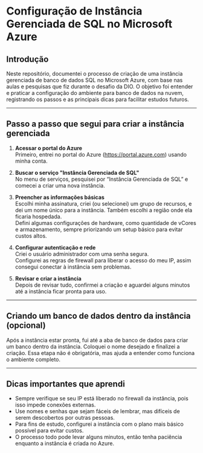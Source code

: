 # Configuração de Instância Gerenciada de SQL no Microsoft Azure

## Introdução

Neste repositório, documentei o processo de criação de uma instância gerenciada de banco de dados SQL no Microsoft Azure, com base nas aulas e pesquisas que fiz durante o desafio da DIO. O objetivo foi entender e praticar a configuração do ambiente para banco de dados na nuvem, registrando os passos e as principais dicas para facilitar estudos futuros.

---

## Passo a passo que segui para criar a instância gerenciada

1. **Acessar o portal do Azure**  
   Primeiro, entrei no portal do Azure (https://portal.azure.com) usando minha conta.

2. **Buscar o serviço "Instância Gerenciada de SQL"**  
   No menu de serviços, pesquisei por “Instância Gerenciada de SQL” e comecei a criar uma nova instância.

3. **Preencher as informações básicas**  
   Escolhi minha assinatura, criei (ou selecionei) um grupo de recursos, e dei um nome único para a instância. Também escolhi a região onde ela ficaria hospedada.  
   Defini algumas configurações de hardware, como quantidade de vCores e armazenamento, sempre priorizando um setup básico para evitar custos altos.

4. **Configurar autenticação e rede**  
   Criei o usuário administrador com uma senha segura.  
   Configurei as regras de firewall para liberar o acesso do meu IP, assim consegui conectar à instância sem problemas.

5. **Revisar e criar a instância**  
   Depois de revisar tudo, confirmei a criação e aguardei alguns minutos até a instância ficar pronta para uso.

---

## Criando um banco de dados dentro da instância (opcional)

Após a instância estar pronta, fui até a aba de banco de dados para criar um banco dentro da instância. Coloquei o nome desejado e finalizei a criação. Essa etapa não é obrigatória, mas ajuda a entender como funciona o ambiente completo.

---

## Dicas importantes que aprendi

- Sempre verifique se seu IP está liberado no firewall da instância, pois isso impede conexões externas.  
- Use nomes e senhas que sejam fáceis de lembrar, mas difíceis de serem descobertos por outras pessoas.  
- Para fins de estudo, configurei a instância com o plano mais básico possível para evitar custos.  
- O processo todo pode levar alguns minutos, então tenha paciência enquanto a instância é criada no Azure.

